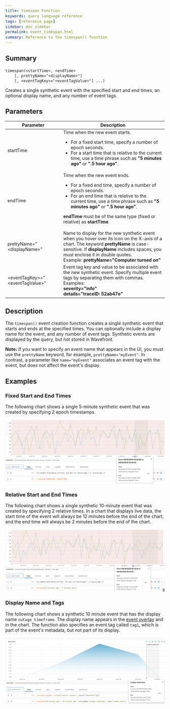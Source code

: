```yaml
---
title: timespan Function
keywords: query language reference
tags: [reference page]
sidebar: doc_sidebar
permalink: event_timespan.html
summary: Reference to the timespan() function
---
```

## Summary
```
timespan(<startTime>, <endTime>
    [, prettyName="<displayName>"]
    [, <eventTagKey>="<eventTagValue>"] ...)
```

Creates a single synthetic event with the specified start and end times, an optional display name, and any number of event tags.


## Parameters

<table style="width: 100%;">
<tbody>
<thead>
<tr><th width="35%">Parameter</th><th width="65%">Description</th></tr>
</thead>

<tr>
<td markdown="span"> startTime</td>
<td>Time when the new event starts. 
<ul>
<li>For a fixed start time, specify a number of epoch seconds.</li> 
<li>For a start time that is relative to the current time, use a time phrase such as <strong>"5 minutes ago"</strong> or <strong>".5 hour ago"</strong>.</li>
</ul>
</td>
</tr>

<tr>
<td markdown="span"> endTime</td>
<td>Time when the new event ends. 
<ul>
<li>For a fixed end time, specify a number of epoch seconds.</li> 
<li>For an end time that is relative to the current time, use a time phrase such as <strong>"5 minutes ago"</strong> or <strong>".5 hour ago"</strong>.</li>
</ul>

<strong>endTime</strong> must be of the same type (fixed or relative) as <strong>startTime</strong>.</td>
</tr>

<tr>
<td>prettyName="&lt;displayName&gt;"</td>
<td>Name to display for the new synthetic event when you hover over its icon on the X-axis of a chart. The keyword <strong>prettyName</strong> is case-sensitive. If <strong>displayName</strong> includes spaces, you must enclose it in double quotes.
<br>Example:
<strong>prettyName="Computer turned on"</strong> 
</td>
</tr>

<tr>
<td>&lt;eventTagKey&gt;="&lt;eventTagValue&gt;"</td>
<td>Event tag key and value to be associated with the new synthetic event. Specify multiple event tags by separating them with commas. 
<br>Examples:
<br><strong>severity="info"</strong>
<br><strong>details="traceID: 52ab47e"</strong>
</td>
</tr>

</tbody>
</table>

## Description

The `timespan()` event creation function creates a single synthetic event that starts and ends at the specified times. You can optionally include a display name for the event, and any number of event tags. Synthetic events are displayed by the query, but not stored in Wavefront.

**Note:**  If you want to specify an event name that appears in the UI, you must use the `prettyName` keyword, for example, `prettyName="myEvent"`. In contrast, a parameter like `name="myEvent"` associates an event tag with the event, but does not affect the event's display.



## Examples

### Fixed Start and End Times

The following chart shows a single 5-minute synthetic event that was created by specifying 2 epoch timestamps.

![Event timespan fixed](images/event_timespan_epoch.png)

### Relative Start and End Times

The following chart shows a single synthetic 10-minute event that was created by specifying 2 relative times. In a chart that displays live data, the start time of the event will always be 12 minutes before the end of the chart, and the end time will always be 2 minutes before the end of the chart.

![Event timespan relative](images/event_timespan_relative.png)

### Display Name and Tags

The following chart shows a synthetic 10 minute event that has the display name `outage timeframe`. The display name appears in the [event overlay](charts_events_displaying.html) and in the chart. The function also specifies an event tag called `tag1`, which is part of the event's metadata, but not part of its display.

![Event timespan prettyName](images/event_timespan_prettyName.png)
